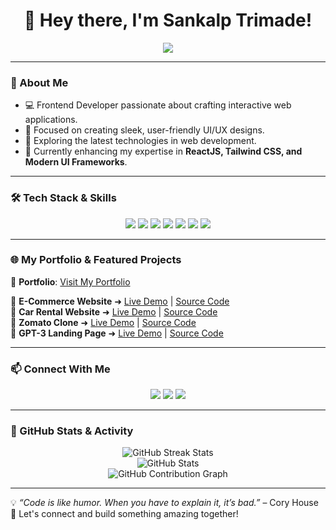 <h1 align="center">👋 Hey there, I'm Sankalp Trimade!</h1>

<p align="center">
  <img src="https://readme-typing-svg.herokuapp.com?font=Fira+Code&weight=500&size=22&pause=1000&color=F75C7E&center=true&vCenter=true&width=600&lines=Frontend+Developer+%7C+ReactJS+%7C+UI%2FUX+Enthusiast;Passionate+about+Building+Modern+Web+Applications;Turning+Ideas+into+Seamless+User+Experiences" />
</p>

---

### 🚀 About Me
- 💻 Frontend Developer passionate about crafting interactive web applications.
- 🎨 Focused on creating sleek, user-friendly UI/UX designs.
- 📌 Exploring the latest technologies in web development.
- 🎯 Currently enhancing my expertise in **ReactJS, Tailwind CSS, and Modern UI Frameworks**.

---

### 🛠️ Tech Stack & Skills
<p align="center">
  <img src="https://img.shields.io/badge/Code-HTML5-orange?style=for-the-badge&logo=html5&logoColor=white" />
  <img src="https://img.shields.io/badge/Code-CSS3-blue?style=for-the-badge&logo=css3&logoColor=white" />
  <img src="https://img.shields.io/badge/Code-JavaScript-yellow?style=for-the-badge&logo=javascript&logoColor=white" />
  <img src="https://img.shields.io/badge/Library-React-blue?style=for-the-badge&logo=react&logoColor=white" />
  <img src="https://img.shields.io/badge/Styling-Tailwind_CSS-0ea5e9?style=for-the-badge&logo=tailwind-css&logoColor=white" />
  <img src="https://img.shields.io/badge/Tools-GitHub-black?style=for-the-badge&logo=github&logoColor=white" />
  <img src="https://img.shields.io/badge/Deployment-Vercel-black?style=for-the-badge&logo=vercel&logoColor=white" />
</p>

---

### 🌐 My Portfolio & Featured Projects
🔗 **Portfolio**: [Visit My Portfolio](https://sankalp-portfolio-website.vercel.app/)  

📌 **E-Commerce Website** ➜ [Live Demo](https://e-commerce-website-smoky-kappa-87.vercel.app/) | [Source Code](https://github.com/sankalptrimade/E-Commerce-Website.git)  
📌 **Car Rental Website** ➜ [Live Demo](https://car-rental-website-gilt-one.vercel.app/) | [Source Code](https://github.com/sankalptrimade/Car_Rental_Website.git)  
📌 **Zomato Clone** ➜ [Live Demo](https://sankalptrimade.github.io/Zomato-Clone/) | [Source Code](https://github.com/sankalptrimade/Zomato-Clone.git)  
📌 **GPT-3 Landing Page** ➜ [Live Demo](https://sankalptrimade.github.io/GPT-3_LandingPage/) | [Source Code](https://github.com/sankalptrimade/GPT-3_LandingPage.git)  

---

### 📫 Connect With Me  
<p align="center">
  <a href="mailto:sankalptrimade0014@gmail.com"><img src="https://img.shields.io/badge/Email-D14836?style=for-the-badge&logo=gmail&logoColor=white"></a>
  <a href="https://www.linkedin.com/in/sankalp-trimade-7678a31a5/"><img src="https://img.shields.io/badge/LinkedIn-blue?style=for-the-badge&logo=linkedin&logoColor=white"></a>
  <a href="https://github.com/sankalptrimade/"><img src="https://img.shields.io/badge/GitHub-black?style=for-the-badge&logo=github&logoColor=white"></a>
</p>

---

### 🎯 GitHub Stats & Activity  
<p align="center">
  <img src="https://github-readme-streak-stats.herokuapp.com?user=SankalpTrimade&theme=radical&hide_border=true&date_format=M%20j%5B%2C%20Y%5D" alt="GitHub Streak Stats">
  <br>
  <img src="https://github-readme-stats.vercel.app/api?username=SankalpTrimade&show_icons=true&theme=radical&hide_border=true" alt="GitHub Stats">
  <br>
  <img src="https://github-readme-activity-graph.vercel.app/graph?username=SankalpTrimade&theme=react-dark" alt="GitHub Contribution Graph">
</p>

---

💡 _“Code is like humor. When you have to explain it, it’s bad.”_ – Cory House  
🚀 Let's connect and build something amazing together!  
